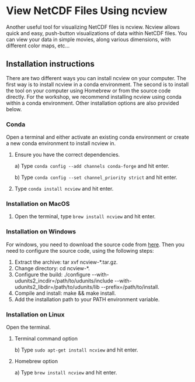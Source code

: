 # View NetCDF Files Using ncview

Another useful tool for visualizing NetCDF files is ncview.  Ncview allows 
quick and easy, push-button visualizations of data within NetCDF files.
You can view your data in simple movies, along various dimensions, with different color maps, etc... 

## Installation instructions

There are two different ways you can install ncview on your computer.  The first way is to install ncview in a conda environment.  The second is to install the tool on your computer using Homebrew or from the source code directly.  For the workshop, we recommend installing ncview using conda within a conda environment.  Other installation options are also provided below. 

### Conda

Open a terminal and either activate an existing conda environment or create a new conda environment to install ncview in.  

 1) Ensure you have the correct dependencies. 

    a) Type `conda config --add channels conda-forge` and hit enter. 

    b) Type `conda config --set channel_priority strict` and hit enter. 

 2) Type `conda install ncview` and hit enter. 

### Installation on MacOS 

 1) Open the terminal, type `brew install ncview` and hit enter.

### Installation on Windows

For windows, you need to download the source code from [here](https://cirrus.ucsd.edu/ncview/).  Then you need to configure the source code, using the following steps: 

 1) Extract the archive: tar xvf ncview-*.tar.gz. 
 2) Change directory: cd ncview-*. 
 3) Configure the build: ./configure --with-udunits2_incdir=/path/to/udunits/include --with-udunits2_libdir=/path/to/udunits/lib --prefix=/path/to/install. 
 4) Compile and install: make && make install. 
 5) Add the installation path to your PATH environment variable. 

### Installation on Linux

Open the terminal. 

 1) Terminal command option
 
    b) Type `sudo apt-get install ncview` and hit enter.

 2) Homebrew option

    a) Type `brew install ncview` and hit enter.